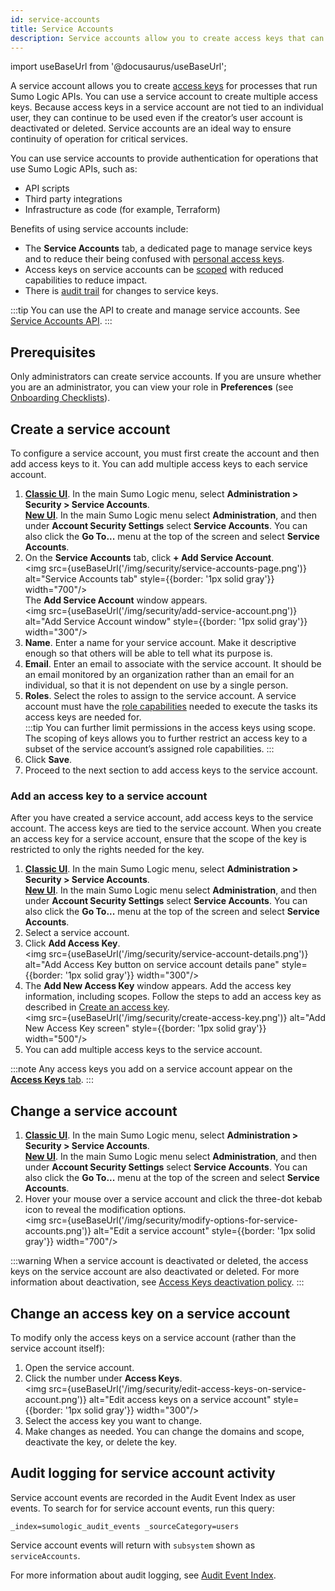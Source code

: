 ```yaml
---
id: service-accounts
title: Service Accounts
description: Service accounts allow you to create access keys that can be used in scripts or automation.
---
```


import useBaseUrl from '@docusaurus/useBaseUrl';

A service account allows you to create [access keys](/docs/manage/security/access-keys/) for processes that run Sumo Logic APIs. You can use a service account to create multiple access keys. Because access keys in a service account are not tied to an individual user, they can continue to be used even if the creator’s user account is deactivated or deleted. Service accounts are an ideal way to ensure continuity of operation for critical services. 

You can use service accounts to provide authentication for operations that use Sumo Logic APIs, such as:
* API scripts
* Third party integrations
* Infrastructure as code (for example, Terraform)

Benefits of using service accounts include:
* The **Service Accounts** tab, a dedicated page to manage service keys and to reduce their being confused with [personal access keys](/docs/manage/security/access-keys/#from-the-personal-access-keys-tab).
* Access keys on service accounts can be [scoped](#add-an-access-key-to-a-service-account) with reduced capabilities to reduce impact.
* There is [audit trail](#audit-logging-for-service-account-activity) for changes to service keys.

:::tip
You can use the API to create and manage service accounts. See [Service Accounts API](/docs/api/service-accounts/).
:::

## Prerequisites

Only administrators can create service accounts. If you are unsure whether you are an administrator, you can view your role in **Preferences** (see [Onboarding Checklists](/docs/get-started/onboarding-checklists/)).

## Create a service account

To configure a service account, you must first create the account and then add access keys to it. You can add multiple access keys to each service account. 

1. [**Classic UI**](/docs/get-started/sumo-logic-ui-classic). In the main Sumo Logic menu, select **Administration > Security > Service Accounts**. <br/>[**New UI**](/docs/get-started/sumo-logic-ui). In the main Sumo Logic menu select **Administration**, and then under **Account Security Settings** select **Service Accounts**. You can also click the **Go To...** menu at the top of the screen and select **Service Accounts**.
1. On the **Service Accounts** tab, click **+ Add Service Account**.<br/><img src={useBaseUrl('/img/security/service-accounts-page.png')} alt="Service Accounts tab" style={{border: '1px solid gray'}} width="700"/>
<br/>The **Add Service Account** window appears.<br/><img src={useBaseUrl('/img/security/add-service-account.png')} alt="Add Service Account window" style={{border: '1px solid gray'}} width="300"/>
1. **Name**. Enter a name for your service account. Make it descriptive enough so that others will be able to tell what its purpose is.
1. **Email**. Enter an email to associate with the service account. It should be an email monitored by an organization rather than an email for an individual, so that it is not dependent on use by a single person.
1. **Roles**. Select the roles to assign to the service account. A service account must have the [role capabilities](/docs/manage/users-roles/roles/role-capabilities) needed to execute the tasks its access keys are needed for.  
   :::tip
   You can further limit permissions in the access keys using scope. The scoping of keys allows you to further restrict an access key to a subset of the service account’s assigned role capabilities.
   :::
1. Click **Save**.
1. Proceed to the next section to add access keys to the service account.

### Add an access key to a service account

After you have created a service account, add access keys to the service account. The access keys are tied to the service account. When you create an access key for a service account, ensure that the scope of the key is restricted to only the rights needed for the key. 

1. [**Classic UI**](/docs/get-started/sumo-logic-ui-classic). In the main Sumo Logic menu, select **Administration > Security > Service Accounts**. <br/>[**New UI**](/docs/get-started/sumo-logic-ui). In the main Sumo Logic menu select **Administration**, and then under **Account Security Settings** select **Service Accounts**. You can also click the **Go To...** menu at the top of the screen and select **Service Accounts**.
1. Select a service account.
1. Click **Add Access Key**.<br/><img src={useBaseUrl('/img/security/service-account-details.png')} alt="Add Access Key button on service account details pane" style={{border: '1px solid gray'}} width="300"/>
1. The **Add New Access Key** window appears. Add the access key information, including scopes. Follow the steps to add an access key as described in [Create an access key](/docs/manage/security/access-keys/#create-an-access-key). <br/><img src={useBaseUrl('/img/security/create-access-key.png')} alt="Add New Access Key screen" style={{border: '1px solid gray'}} width="500"/>
1. You can add multiple access keys to the service account.

:::note
Any access keys you add on a service account appear on the [**Access Keys** tab](/docs/manage/security/access-keys/#from-the-access-keys-tab).
:::

## Change a service account

1. [**Classic UI**](/docs/get-started/sumo-logic-ui-classic). In the main Sumo Logic menu, select **Administration > Security > Service Accounts**. <br/>[**New UI**](/docs/get-started/sumo-logic-ui). In the main Sumo Logic menu select **Administration**, and then under **Account Security Settings** select **Service Accounts**. You can also click the **Go To...** menu at the top of the screen and select **Service Accounts**.
1. Hover your mouse over a service account and click the three-dot kebab icon to reveal the modification options.<br/><img src={useBaseUrl('/img/security/modify-options-for-service-accounts.png')} alt="Edit a service account" style={{border: '1px solid gray'}} width="700"/>

:::warning
When a service account is deactivated or deleted, the access keys on the service account are also deactivated or deleted. For more information about deactivation, see [Access Keys deactivation policy](/docs/manage/security/access-keys/#access-keys-deactivation-policy).
:::

## Change an access key on a service account

To modify only the access keys on a service account (rather than the service account itself):
1. Open the service account.
1. Click the number under **Access Keys**. <br/><img src={useBaseUrl('/img/security/edit-access-keys-on-service-account.png')} alt="Edit access keys on a service account" style={{border: '1px solid gray'}} width="300"/>
1. Select the access key you want to change.
1. Make changes as needed. You can change the domains and scope, deactivate the key, or delete the key.

## Audit logging for service account activity

Service account events are recorded in the Audit Event Index as user events. To search for for service account events, run this query:

```
_index=sumologic_audit_events _sourceCategory=users
```

Service account events will return with `subsystem` shown as `serviceAccounts`.

For more information about audit logging, see [Audit Event Index](/docs/manage/security/audit-indexes/audit-event-index/).

